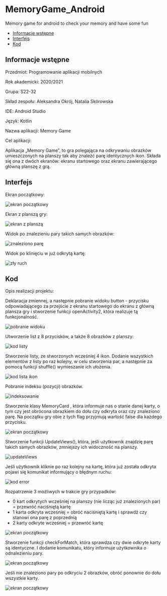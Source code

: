 # MemoryGame_Android

Memory game for android to check your memory and have some fun

* [Informacje wstępne](#Informacjewstępne)
* [Interfejs](#Interfejs)
* [Kod](#Kod)




## Informacje wstępne

Przedmiot: Programowanie aplikacji mobilnych

Rok akademicki: 2020/2021

Grupa: S22-32

Skład zespołu: Aleksandra Okrój, Natalia Skórowska 

IDE: Android Studio

Język: Kotlin

Nazwa aplikacji: Memory Game

Cel aplikacji:

Aplikacja „Memory Game”, to gra polegająca na odkrywaniu obrazków umieszczonych na planszy tak aby znaleźć parę identycznych ikon. Składa się ona z dwóch ekranów: ekranu startowego oraz ekranu zawierającego główną planszę z grą. 

## Interfejs

Ekran początkowy: 

![ekran początkowy](./ReadmeIMG/1.png)

Ekran z planszą gry: 

![ekran z planszą](./ReadmeIMG/2.png) 
 
 Widok po znalezieniu pary takich samych obrazków:
 
![znaleziono parę](./ReadmeIMG/3.png)
 
 Widok po klinięciu w już odkrytą kartę:
 
 ![zły ruch](./ReadmeIMG/4.png)
 
 ## Kod 
Opis realizacji projektu:
  
Deklaracja zmiennej, a następnie pobranie widoku button - przycisku odpowiadającego za przejście z ekranu startowego do ekranu z główną plansza gry i stworzenie funkcji openActivity2, która realizuje tą funkcjonalność.

 
 ![pobranie widoku](./ReadmeIMG/Obraz1.png)
 
 Utworzenie list z 8 przycisków, a także 8 obrazków z planszy:

 ![kod listy](./ReadmeIMG/Obraz2.png)
 
 Stworzenie listy, ze stworzonych wcześniej 4 ikon. Dodanie wszystkich elementów z listy po raz kolejny, w celu stworzenia par, a następnie za pomocą funkcji shuffle() wymieszanie ich ułożenia.
 
 ![kod lista ikon](./ReadmeIMG/Obraz3.png)
 
 Pobranie indeksu (pozycji) obrazków.
 
  ![indeksowanie](./ReadmeIMG/Obraz4.png)
  
  Stworzenie klasy MemoryCard , która informuje nas o stanie danej karty, o tym czy jest obrócona obrazkiem do dołu
  czy odkryta oraz czy znaleziono parę. Na początku gry obie z tych flag przyjmują wartość false dla każdego przycisku.
  
 ![ekran początkowy](./ReadmeIMG/Obraz5.png)
    
  Stworzenie funkcji UpdateViews(), która, jeśli użytkownik znajdzię parę takich samych obrazków, zmniejszy ich widoczność na planszy.
    
 ![updateViews](./ReadmeIMG/Obraz6.png)
    
   Jeśli użytkownik kliknie po raz kolejny na kartę, która już została odkryta pojawi się komunikat informujący o błędnym ruchu:
    
![kod error](./ReadmeIMG/Obraz7.png)

  Rozpatrzenie 3 możliwych w trakcie gry przypadków:
- 0 kart odkrytych wcześniej na planszy (nie licząc już znalezionych par) = przewróć naciśniętą kartę
- 1 karta odkryta wcześniej = obróć naciśniętą kartę i sprawdź czy stanowi ona parę z poprzednią
- 2 karty odkryte wcześniej = przewróć kartę

![ekran początkowy](./ReadmeIMG/Obraz8.png)
  
  Stworzenie funkcji checkForMatch, która sprawdza czy dwie odkryte karty są identyczne. 
I dodanie komunikatu, który informuje użytkownika o odnalezieniu pary.

![ekran początkowy](./ReadmeIMG/Obraz10.png)

  Jeśli nie znaleziono pary po odkryciu 2 obrazków, obróć ponownie do dołu wszystkie karty.

![ekran początkowy](./ReadmeIMG/Obraz9.png)

  
  
 
 
